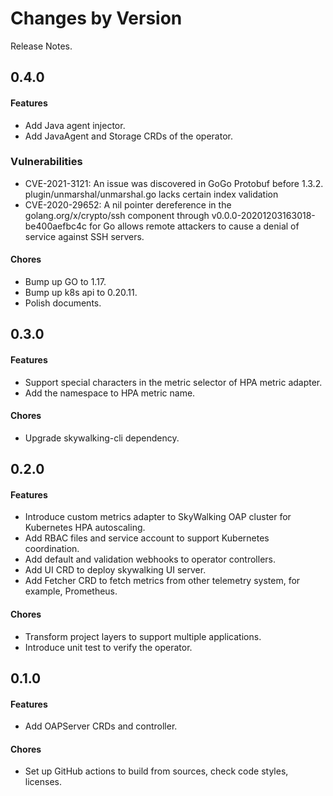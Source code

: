 Changes by Version
==================
Release Notes.


0.4.0
------------------

#### Features
- Add Java agent injector.
- Add JavaAgent and Storage CRDs of the operator.

### Vulnerabilities

- CVE-2021-3121: An issue was discovered in GoGo Protobuf before 1.3.2. plugin/unmarshal/unmarshal.go lacks certain index validation
- CVE-2020-29652: A nil pointer dereference in the golang.org/x/crypto/ssh component through v0.0.0-20201203163018-be400aefbc4c for Go allows remote attackers to cause a denial of service against SSH servers.

#### Chores
- Bump up GO to 1.17.
- Bump up k8s api to 0.20.11.
- Polish documents.

0.3.0
------------------

#### Features
- Support special characters in the metric selector of HPA metric adapter.
- Add the namespace to HPA metric name.

#### Chores
- Upgrade skywalking-cli dependency.

0.2.0
------------------

#### Features
- Introduce custom metrics adapter to SkyWalking OAP cluster for Kubernetes HPA autoscaling.
- Add RBAC files and service account to support Kubernetes coordination.
- Add default and validation webhooks to operator controllers.
- Add UI CRD to deploy skywalking UI server.
- Add Fetcher CRD to fetch metrics from other telemetry system, for example, Prometheus.

#### Chores
- Transform project layers to support multiple applications.
- Introduce unit test to verify the operator.

0.1.0
------------------

#### Features
- Add OAPServer CRDs and controller.

#### Chores
- Set up GitHub actions to build from sources, check code styles, licenses.
